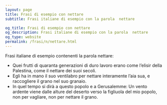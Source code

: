 ```yaml
---
layout: page
title: Frasi di esempio con nettare 
subtitle: Frasi italiane di esempio con la parola  nettare

og_title: Frasi di esempio con nettare 
og_description: Frasi italiane di esempio con la parola  nettare
og_type: website
permalink: /frasi/n/nettare.html
---
```


Frasi italiane di esempio contenenti la parola nettare:


- Quei frutti di quaranta generazioni di duro lavoro erano come l’elisir della Palestina, come il nettare dei suoi secoli.
- Egli ha in mano il suo ventilabro per nettare interamente l’aia sua, e raccogliere il grano nel suo granaio.
- In quel tempo si dirà a questo popolo e a Gerusalemme: Un vento ardente viene dalle alture del deserto verso la figliuola del mio popolo, non per vagliare, non per nettare il grano.
